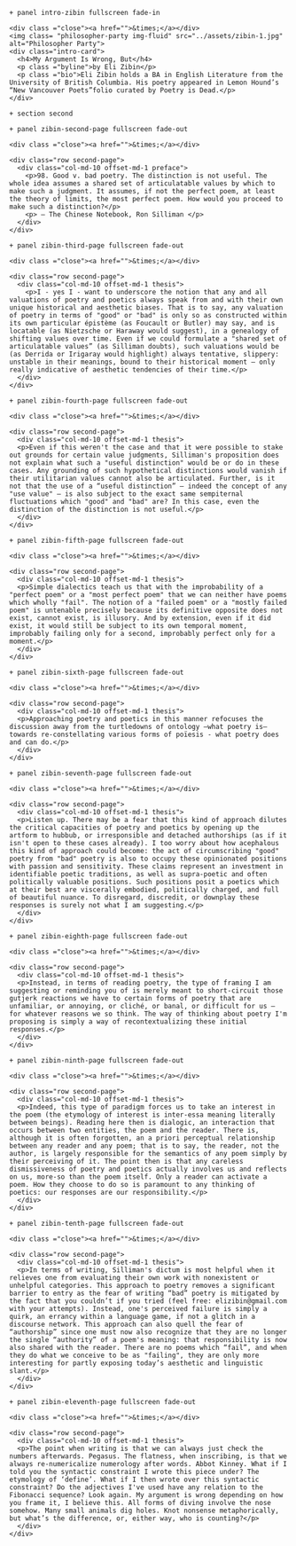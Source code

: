     + panel intro-zibin fullscreen fade-in

    <div class ="close"><a href="">&times;</a></div>
    <img class= "philosopher-party img-fluid" src="../assets/zibin-1.jpg" alt="Philosopher Party">
    <div class="intro-card">
      <h4>My Argument Is Wrong, But</h4>
      <p class ="byline">by Eli Zibin</p>
      <p class ="bio">Eli Zibin holds a BA in English Literature from the University of British Columbia. His poetry appeared in Lemon Hound’s “New Vancouver Poets”folio curated by Poetry is Dead.</p>
    </div>

    + section second

    + panel zibin-second-page fullscreen fade-out

    <div class ="close"><a href="">&times;</a></div>

    <div class="row second-page">
      <div class="col-md-10 offset-md-1 preface">
        <p>98. Good v. bad poetry. The distinction is not useful. The whole idea assumes a shared set of articulatable values by which to make such a judgment. It assumes, if not the perfect poem, at least the theory of limits, the most perfect poem. How would you proceed to make such a distinction?</p>
        <p> — The Chinese Notebook, Ron Silliman </p>
      </div>
    </div>

    + panel zibin-third-page fullscreen fade-out

    <div class ="close"><a href="">&times;</a></div>

    <div class="row second-page">
      <div class="col-md-10 offset-md-1 thesis">
        <p>I - yes I - want to underscore the notion that any and all valuations of poetry and poetics always speak from and with their own unique historical and aesthetic biases. That is to say, any valuation of poetry in terms of "good" or "bad" is only so as constructed within its own particular épistème (as Foucault or Butler) may say, and is locatable (as Nietzsche or Haraway would suggest), in a genealogy of shifting values over time. Even if we could formulate a "shared set of articulatable values” (as Silliman doubts), such valuations would be (as Derrida or Irigaray would highlight) always tentative, slippery: unstable in their meanings, bound to their historical moment — only really indicative of aesthetic tendencies of their time.</p>
      </div>
    </div>

    + panel zibin-fourth-page fullscreen fade-out

    <div class ="close"><a href="">&times;</a></div>

    <div class="row second-page">
      <div class="col-md-10 offset-md-1 thesis">
      <p>Even if this weren't the case and that it were possible to stake out grounds for certain value judgments, Silliman's proposition does not explain what such a "useful distinction" would be or do in these cases. Any grounding of such hypothetical distinctions would vanish if their utilitarian values cannot also be articulated. Further, is it not that the use of a “useful distinction” — indeed the concept of any "use value" — is also subject to the exact same sempiternal fluctuations which "good" and "bad" are? In this case, even the distinction of the distinction is not useful.</p>
      </div>
    </div>

    + panel zibin-fifth-page fullscreen fade-out

    <div class ="close"><a href="">&times;</a></div>

    <div class="row second-page">
      <div class="col-md-10 offset-md-1 thesis">
      <p>Simple dialectics teach us that with the improbability of a "perfect poem" or a "most perfect poem" that we can neither have poems which wholly "fail". The notion of a "failed poem" or a "mostly failed poem" is untenable precisely because its definitive opposite does not exist, cannot exist, is illusory. And by extension, even if it did exist, it would still be subject to its own temporal moment, improbably failing only for a second, improbably perfect only for a moment.</p>
      </div>
    </div>

    + panel zibin-sixth-page fullscreen fade-out

    <div class ="close"><a href="">&times;</a></div>

    <div class="row second-page">
      <div class="col-md-10 offset-md-1 thesis">
      <p>Approaching poetry and poetics in this manner refocuses the discussion away from the turtledowns of ontology —what poetry is— towards re-constellating various forms of poïesis - what poetry does and can do.</p>
      </div>
    </div>

    + panel zibin-seventh-page fullscreen fade-out

    <div class ="close"><a href="">&times;</a></div>

    <div class="row second-page">
      <div class="col-md-10 offset-md-1 thesis">
      <p>Listen up. There may be a fear that this kind of approach dilutes the critical capacities of poetry and poetics by opening up the artform to hubbub, or irresponsible and detached authorships (as if it isn't open to these cases already). I too worry about how acephalous this kind of approach could become: the act of circumscribing "good" poetry from "bad" poetry is also to occupy these opinionated positions with passion and sensitivity. These claims represent an investment in identifiable poetic traditions, as well as supra-poetic and often politically valuable positions. Such positions posit a poetics which at their best are viscerally embodied, politically charged, and full of beautiful nuance. To disregard, discredit, or downplay these responses is surely not what I am suggesting.</p>
      </div>
    </div>

    + panel zibin-eighth-page fullscreen fade-out

    <div class ="close"><a href="">&times;</a></div>

    <div class="row second-page">
      <div class="col-md-10 offset-md-1 thesis">
      <p>Instead, in terms of reading poetry, the type of framing I am suggesting or reminding you of is merely meant to short-circuit those gutjerk reactions we have to certain forms of poetry that are unfamiliar, or annoying, or cliché, or banal, or difficult for us — for whatever reasons we so think. The way of thinking about poetry I'm proposing is simply a way of recontextualizing these initial responses.</p>
      </div>
    </div>

    + panel zibin-ninth-page fullscreen fade-out

    <div class ="close"><a href="">&times;</a></div>

    <div class="row second-page">
      <div class="col-md-10 offset-md-1 thesis">
      <p>Indeed, this type of paradigm forces us to take an interest in the poem (the etymology of interest is inter-essa meaning literally between beings). Reading here then is dialogic, an interaction that occurs between two entities, the poem and the reader. There is, although it is often forgotten, an a priori perceptual relationship between any reader and any poem; that is to say, the reader, not the author, is largely responsible for the semantics of any poem simply by their perceiving of it. The point then is that any careless dismissiveness of poetry and poetics actually involves us and reflects on us, more-so than the poem itself. Only a reader can activate a poem. How they choose to do so is paramount to any thinking of poetics: our responses are our responsibility.</p>
      </div>
    </div>

    + panel zibin-tenth-page fullscreen fade-out

    <div class ="close"><a href="">&times;</a></div>

    <div class="row second-page">
      <div class="col-md-10 offset-md-1 thesis">
      <p>In terms of writing, Silliman's dictum is most helpful when it relieves one from evaluating their own work with nonexistent or unhelpful categories. This approach to poetry removes a significant barrier to entry as the fear of writing “bad” poetry is mitigated by the fact that you couldn’t if you tried (feel free: elizibin@gmail.com with your attempts). Instead, one's perceived failure is simply a quirk, an errancy within a language game, if not a glitch in a discourse network. This approach can also quell the fear of “authorship” since one must now also recognize that they are no longer the single “authority” of a poem's meaning: that responsibility is now also shared with the reader. There are no poems which “fail”, and when they do what we conceive to be as "failing", they are only more interesting for partly exposing today’s aesthetic and linguistic slant.</p>
      </div>
    </div>

    + panel zibin-eleventh-page fullscreen fade-out

    <div class ="close"><a href="">&times;</a></div>

    <div class="row second-page">
      <div class="col-md-10 offset-md-1 thesis">
      <p>The point when writing is that we can always just check the numbers afterwards. Pegasus. The flatness, when inscribing, is that we always re-numericalize numerology after words. Abbot Kinney. What if I told you the syntactic constraint I wrote this piece under? The etymology of ‘define’. What if I then wrote over this syntactic constraint? Do the adjectives I've used have any relation to the Fibonacci sequence? Look again. My argument is wrong depending on how you frame it, I believe this. All forms of diving involve the nose somehow. Many small animals dig holes. Knot nonsense metaphorically, but what’s the difference, or, either way, who is counting?</p>
      </div>
    </div>
